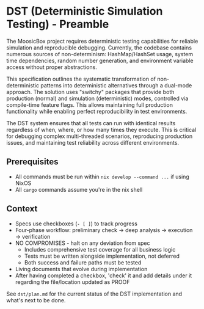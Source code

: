 # DST (Deterministic Simulation Testing) - Preamble

The MoosicBox project requires deterministic testing capabilities for reliable simulation and reproducible debugging. Currently, the codebase contains numerous sources of non-determinism: HashMap/HashSet usage, system time dependencies, random number generation, and environment variable access without proper abstractions.

This specification outlines the systematic transformation of non-deterministic patterns into deterministic alternatives through a dual-mode approach. The solution uses "switchy" packages that provide both production (normal) and simulation (deterministic) modes, controlled via compile-time feature flags. This allows maintaining full production functionality while enabling perfect reproducibility in test environments.

The DST system ensures that all tests can run with identical results regardless of when, where, or how many times they execute. This is critical for debugging complex multi-threaded scenarios, reproducing production issues, and maintaining test reliability across different environments.

## Prerequisites

- All commands must be run within `nix develop --command ...` if using NixOS
- All `cargo` commands assume you're in the nix shell

## Context

- Specs use checkboxes (`- [ ]`) to track progress
- Four-phase workflow: preliminary check → deep analysis → execution → verification
- NO COMPROMISES - halt on any deviation from spec
    - Includes comprehensive test coverage for all business logic
    - Tests must be written alongside implementation, not deferred
    - Both success and failure paths must be tested
- Living documents that evolve during implementation
- After having completed a checkbox, 'check' it and add details under it regarding the file/location updated as PROOF

See `dst/plan.md` for the current status of the DST implementation and what's next to be done.
